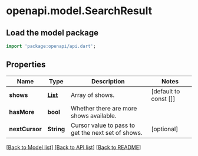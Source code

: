 # openapi.model.SearchResult

## Load the model package
```dart
import 'package:openapi/api.dart';
```

## Properties
Name | Type | Description | Notes
------------ | ------------- | ------------- | -------------
**shows** | [**List<ModelShow>**](ModelShow.md) | Array of shows. | [default to const []]
**hasMore** | **bool** | Whether there are more shows available. | 
**nextCursor** | **String** | Cursor value to pass to get the next set of shows. | [optional] 

[[Back to Model list]](../README.md#documentation-for-models) [[Back to API list]](../README.md#documentation-for-api-endpoints) [[Back to README]](../README.md)


